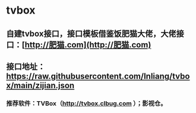 # tvbox
## 自建tvbox接口，接口模板借鉴饭肥猫大佬，大佬接口：[http://肥猫.com](http://肥猫.com)
## 接口地址：https://raw.githubusercontent.com/Inliang/tvbox/main/zijian.json
### 推荐软件：TVBox（http://tvbox.clbug.com ）；影视仓。
